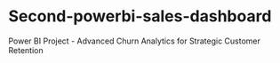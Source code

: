 # Second-powerbi-sales-dashboard
Power BI Project - Advanced Churn Analytics for Strategic Customer Retention
